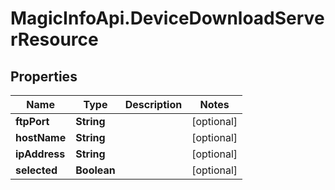 # MagicInfoApi.DeviceDownloadServerResource

## Properties
Name | Type | Description | Notes
------------ | ------------- | ------------- | -------------
**ftpPort** | **String** |  | [optional] 
**hostName** | **String** |  | [optional] 
**ipAddress** | **String** |  | [optional] 
**selected** | **Boolean** |  | [optional] 


